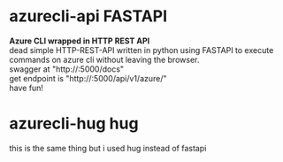 # azurecli-api FASTAPI
**Azure CLI wrapped in HTTP REST API**
<br>
dead simple HTTP-REST-API written in python using FASTAPI to execute commands on azure cli without leaving the browser.
<br>
swagger at "http://<your-ip-address>:5000/docs"
<br>
get endpoint is "http://<your-ip-address>:5000/api/v1/azure/<command>"
<br>
have fun!
<br>
# azurecli-hug hug
this is the same thing but i used hug instead of fastapi
